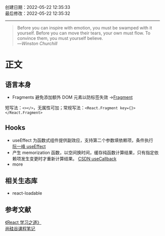 创建日期：2022-05-22 12:35:33  
最后修改：2022-05-22 12:35:32

- - -
> Before you can inspire with emotion, you must be swamped with it yourself. Before you can move their tears, your own must flow. To convince them, you must yourself believe.  
>—<cite>Winston Churchill</cite>

# 正文

## 语言本身

- Fragments 避免添加额外 DOM 元素以防标签失效 ->[Fragment](https://zh-hans.reactjs.org/docs/fragments.html)

短写法：`<></>`，无属性可加；常规写法：`<React.Fragment key={}></React.Fragment>`

## Hooks

- useEffect 为函数式组件提供副效应，支持第二个参数填依赖项，条件执行  
[阮一峰 useEffect](https://www.ruanyifeng.com/blog/2020/09/react-hooks-useeffect-tutorial.html)
- 产生 memorization 函数，以空间换时间，缓存纯函数计算结果，只有指定依赖项发生变更时才重新计算结果。
[CSDN useCallback](https://blog.csdn.net/milk_0126/article/details/103635225)
- more

## 相关生态库

- react-loadable

## 参考文献

[《React 学习之道》](https://github.com/the-road-to-learn-react/the-road-to-learn-react-chinese)  
[尚硅谷课程笔记](https://github.com/xzlaptt/React)
